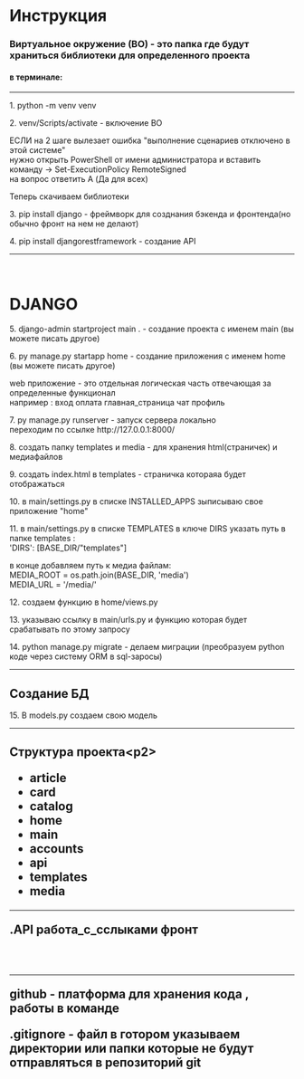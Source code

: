 <h1>Инструкция</h1>
<h3>Виртуальное окружение (ВО) - это папка где будут храниться библиотеки для определенного проекта</h3>
<h4>в терминале:</h4>
<hr>
 <p>1. python -m venv venv</p>

<p>2. venv/Scripts/activate - включение ВО</p>
<p> ЕСЛИ на 2 шаге вылезает ошибка  "выполнение сценариев отключено в этой системе"<br>
нужно открыть PowerShell от имени администратора и вставить команду -> Set-ExecutionPolicy RemoteSigned <br>
на вопрос ответить  A (Да для всех)
</p>

<p>Теперь скачиваем библиотеки</p>
<p>3. pip install django            -     фреймворк для созднания бэкенда и фронтенда(но обычно фронт на нем не делают)</p>
<p>4. pip install djangorestframework         - создание API     </p>  
<hr>
<br>
<h1>DJANGO</h1>
<p>5. django-admin startproject main .       - создание проекта с именем main (вы можете писать другое)</p>  
<p>6. py manage.py startapp home       - создание приложения с именем home (вы можете писать другое)</p> 
<p> web приложение - это отдельная логическая часть отвечающая за определенные функционал <br>
например : вход оплата главная_страница чат профиль 
<p>7.  py manage.py runserver - запуск сервера локально <br>
переходим по ссылке http://127.0.0.1:8000/ </p> 
<p>8. создать папку templates и media - для хранения html(страничек) и медиафайлов </p> 
<p>9. создать index.html в templates - страничка котораяа будет отображаться  </p> 
<p>10. в main/settings.py в списке INSTALLED_APPS зыписываю свое приложение "home"</p> 
<p>11. в main/settings.py в списке TEMPLATES  в ключе DIRS указать путь в папке templates :<br>
'DIRS': [BASE_DIR/"templates"]
<p>в конце добавляем путь к медиа файлам:<br>MEDIA_ROOT = os.path.join(BASE_DIR, 'media')<br>
MEDIA_URL = '/media/'</p>
</p>
<p>12. создаем функцию в home/views.py </p>
<p>13. указываю ссылку в main/urls.py и функцию которая будет срабатывать по этому запросу </p>
<p>14. python manage.py migrate  - делаем миграции (преобразуем python коде через систему ORM  в  sql-заросы) </p>
<hr>
<h2>Создание БД</h2>
<p>15. В models.py создаем свою модель </p>
<hr>
<h2> Структура проекта<р2>
<ul>


<li>article</li>
<li>card</li>
<li>catalog</li>
<li>home</li>
<li>main</li>


<li>accounts</li>
<li>api</li>

<li>templates</li>
<li>media</li>
</ul>




<hr>
<p>.API работа_с_сслыками фронт  </p>









<br>
<hr>
<p>github - платформа для хранения кода , работы в команде </p> 
<p>.gitignore - файл в готором указываем директории или папки которые не будут отправляться в репозиторий git</p> 